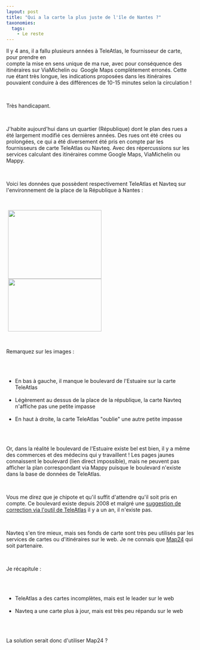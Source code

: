 ```yaml
---
layout: post
title: "Qui a la carte la plus juste de l'île de Nantes ?"
taxonomies: 
  tags: 
    - Le reste
---
```

<p>Il y 4 ans, il a fallu plusieurs années à TeleAtlas, le fournisseur de carte, pour prendre en <br />
compte la mise en sens unique de ma rue, avec pour conséquence des <br />
itinéraires sur ViaMichelin ou&#160; Google Maps complètement erronés. Cette rue étant très longue, les indications proposées dans les itinéraires pouvaient conduire à des différences de 10-15 minutes selon la circulation !</p> <br />
<p>Très handicapant.</p> <br />
<p>J'habite aujourd'hui dans un quartier (République) dont le plan des rues a été largement modifié ces dernières années. Des rues ont été crées ou prolongées, ce qui a été diversement été pris en compte par les fournisseurs de carte TeleAtlas ou Navteq. Avec des répercussions sur les services calculant des itinéraires comme Google Maps, ViaMichelin ou Mappy.</p> <br />
<p>Voici les données que possèdent respectivement TeleAtlas et Navteq  sur l'environnement de la place de la République à Nantes :</p> <br />
<p><!-- s9ymdb:12 --><img width="250" height="184" class="serendipity_image_center" style="border: 0px none; padding-left: 5px; padding-right: 5px;" src="http://www.dlecan.com/uploads/QuartierRepubliqueTeleAtlas.serendipityThumb.png" alt=""  /> <!-- s9ymdb:10 --><img width="250" height="141" class="serendipity_image_center" style="border: 0px none; padding-left: 5px; padding-right: 5px;" src="http://www.dlecan.com/uploads/QuartierRepubliqueNAVTEQ.serendipityThumb.png" alt=""  /></p> <br />
<p>Remarquez sur les images :</p> <br />
<ul> <br />
<li>En bas à gauche, il manque le boulevard de l'Estuaire sur la carte TeleAtlas</li> <br />
<li>Légèrement au dessus de la place de la république, la carte Navteq n'affiche pas une petite impasse</li> <br />
<li>En haut à droite, la carte TeleAtlas &quot;oublie&quot; une autre petite impasse</li> <br />
</ul> <br />
<p>Or, dans la réalité le boulevard de l'Estuaire existe bel est bien, il y a même des commerces et des médecins qui y travaillent ! Les pages jaunes connaissent le boulevard (lien direct impossible), mais ne peuvent pas afficher la plan correspondant via Mappy puisque le boulevard n'existe dans la base de données de TeleAtlas.</p> <br />
<p>Vous me direz que je chipote et qu'il suffit d'attendre qu'il soit pris en compte. Ce boulevard existe depuis 2008 et malgré une <a href="http://mapinsight.teleatlas.com/">suggestion de correction via l'outil de TeleAtlas</a> il y a un an, il n'existe pas.</p> <br />
<p>Navteq s'en tire mieux, mais ses fonds de carte sont très peu utilisés par les services de cartes ou d'itinéraires sur le web. Je ne connais que <a href="http://www.fr.map24.com/">Map24</a> qui soit partenaire.<br /></p> <br />
<p>Je récapitule :</p> <br />
<ul> <br />
<li>TeleAtlas a des cartes incomplètes, mais est le leader sur le web</li> <br />
<li>Navteq a une carte plus à jour, mais est très peu répandu sur le web</li> <br />
</ul> <br />
<p>La solution serait donc d'utiliser Map24 ?</p>
